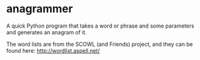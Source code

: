 # anagrammer
A quick Python program that takes a word or phrase and some parameters and generates an anagram of it.

The word lists are from the SCOWL (and Friends) project, and they can be found here: http://wordlist.aspell.net/ 
